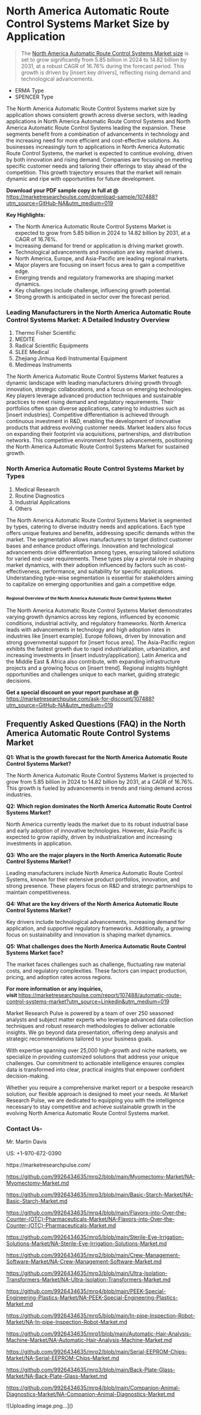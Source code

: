 <h1>North America Automatic Route Control Systems Market&nbsp;Size by Application</h1><blockquote><p>The <a href="https://marketresearchpulse.com/download-sample/107488?utm_source=GitHub-NA&amp;utm_medium=019">North America Automatic Route Control Systems Market size</a> is set to grow significantly from 5.85 billion in 2024 to 14.82 billion by 2031, at a robust CAGR of 16.76% during the forecast period. This growth is driven by [insert key drivers], reflecting rising demand and technological advancements.</p></blockquote><ul><li>ERMA Type<li> SPENCER Type</li></ul><p>The North America Automatic Route Control Systems market size by application shows consistent growth across diverse sectors, with leading applications in North America Automatic Route Control Systems and North America Automatic Route Control Systems leading the expansion. These segments benefit from a combination of advancements in technology and the increasing need for more efficient and cost-effective solutions. As businesses increasingly turn to applications in North America Automatic Route Control Systems, the market is expected to continue evolving, driven by both innovation and rising demand. Companies are focusing on meeting specific customer needs and tailoring their offerings to stay ahead of the competition. This growth trajectory ensures that the market will remain dynamic and ripe with opportunities for future development.</p><p><strong>Download your PDF sample copy in full at @ </strong><a href="https://marketresearchpulse.com/download-sample/107488?utm_source=GitHub-NA&amp;utm_medium=019">https://marketresearchpulse.com/download-sample/107488?utm_source=GitHub-NA&amp;utm_medium=019</a></p><p><strong>Key Highlights: </strong></p><ul><li>The North America Automatic Route Control Systems Market is expected to grow from 5.85 billion in 2024 to 14.82 billion by 2031, at a CAGR of 16.76%.</li><li>Increasing demand for trend or application is driving market growth.</li><li>Technological advancements and innovation are key market drivers.</li><li>North America, Europe, and Asia-Pacific are leading regional markets.</li><li>Major players are focusing on insert focus area to gain a competitive edge.</li><li>Emerging trends and regulatory frameworks are shaping market dynamics.</li><li>Key challenges include challenge, influencing growth potential.</li><li>Strong growth is anticipated in sector over the forecast period.</li></ul><h3>Leading Manufacturers in the North America Automatic Route Control Systems Market: A Detailed Industry Overview</h3><ol><li>Thermo Fisher Scientific</li><li>MEDITE</li><li>Radical Scientific Equipments</li><li>SLEE Medical</li><li>Zhejiang Jinhua Kedi Instrumental Equipment</li><li>Medimeas Instruments</li></ol><div class="flex max-w-full flex-col flex-grow"><div class="min-h-8 text-message flex w-full flex-col items-end gap-2 whitespace-normal break-words [.text-message+&amp;]:mt-5" dir="auto" data-message-author-role="assistant" data-message-id="fd8432e4-4910-450d-b182-61b7bfb0a01f" data-message-model-slug="gpt-4o"><div class="flex w-full flex-col gap-1 empty:hidden first:pt-[3px]"><div class="markdown prose w-full break-words dark:prose-invert light"><p>The North America Automatic Route Control Systems Market features a dynamic landscape with leading manufacturers driving growth through innovation, strategic collaborations, and a focus on emerging technologies. Key players leverage advanced production techniques and sustainable practices to meet rising demand and regulatory requirements. Their portfolios often span diverse applications, catering to industries such as [insert industries]. Competitive differentiation is achieved through continuous investment in R&amp;D, enabling the development of innovative products that address evolving customer needs. Market leaders also focus on expanding their footprint via acquisitions, partnerships, and distribution networks. This competitive environment fosters advancements, positioning the North America Automatic Route Control Systems Market for sustained growth.</p></div></div></div></div><h3>North America Automatic Route Control Systems Market by Types</h3><ol><li>Medical Research<li> Routine Diagnostics<li> Industrial Applications<li> Others</li></ol><div class="flex max-w-full flex-col flex-grow"><div class="min-h-8 text-message flex w-full flex-col items-end gap-2 whitespace-normal break-words [.text-message+&amp;]:mt-5" dir="auto" data-message-author-role="assistant" data-message-id="084470be-0bb7-4664-bddf-5156b4f41249" data-message-model-slug="gpt-4o-mini"><div class="flex w-full flex-col gap-1 empty:hidden first:pt-[3px]"><div class="markdown prose w-full break-words dark:prose-invert light"><p>The North America Automatic Route Control Systems Market is segmented by types, catering to diverse industry needs and applications. Each type offers unique features and benefits, addressing specific demands within the market. The segmentation allows manufacturers to target distinct customer bases and enhance product offerings. Innovation and technological advancements drive differentiation among types, ensuring tailored solutions for varied end-user requirements. These types play a pivotal role in shaping market dynamics, with their adoption influenced by factors such as cost-effectiveness, performance, and suitability for specific applications. Understanding type-wise segmentation is essential for stakeholders aiming to capitalize on emerging opportunities and gain a competitive edge.</p></div></div></div></div><h3><span style="font-size: 11px;">Regional Overview of the North America Automatic Route Control Systems Market</span></h3><div class="flex max-w-full flex-col flex-grow"><div class="min-h-8 text-message flex w-full flex-col items-end gap-2 whitespace-normal break-words [.text-message+&amp;]:mt-5" dir="auto" data-message-author-role="assistant" data-message-id="e9038762-ce64-4e30-91c9-9bd413514231" data-message-model-slug="gpt-4o-mini"><div class="flex w-full flex-col gap-1 empty:hidden first:pt-[3px]"><div class="markdown prose w-full break-words dark:prose-invert light"><p>The North America Automatic Route Control Systems Market demonstrates varying growth dynamics across key regions, influenced by economic conditions, industrial activity, and regulatory frameworks. North America leads with advancements in technology and high adoption rates in industries like [insert example]. Europe follows, driven by innovation and strong governmental support for [insert focus area]. The Asia-Pacific region exhibits the fastest growth due to rapid industrialization, urbanization, and increasing investments in [insert industry/application]. Latin America and the Middle East &amp; Africa also contribute, with expanding infrastructure projects and a growing focus on [insert trend]. Regional insights highlight opportunities and challenges unique to each market, guiding strategic decisions.</p></div></div></div></div><p><strong>Get a special discount on your report purchase at @ </strong><a href="https://marketresearchpulse.com/ask-for-discount/107488?utm_source=GitHub-NA&amp;utm_medium=019">https://marketresearchpulse.com/ask-for-discount/107488?utm_source=GitHub-NA&amp;utm_medium=019</a></p><h2>Frequently Asked Questions (FAQ) in the North America Automatic Route Control Systems Market</h2><p><strong>Q1: What is the growth forecast for the North America Automatic Route Control Systems Market?</strong></p><p>The North America Automatic Route Control Systems Market is projected to grow from 5.85 billion in 2024 to 14.82 billion by 2031, at a CAGR of 16.76%. This growth is fueled by advancements in trends and rising demand across industries.</p><p><strong>Q2: Which region dominates the North America Automatic Route Control Systems Market?</strong></p><p>North America currently leads the market due to its robust industrial base and early adoption of innovative technologies. However, Asia-Pacific is expected to grow rapidly, driven by industrialization and increasing investments in application.</p><p><strong>Q3: Who are the major players in the North America Automatic Route Control Systems Market?</strong></p><p>Leading manufacturers include North America Automatic Route Control Systems, known for their extensive product portfolios, innovation, and strong presence. These players focus on R&amp;D and strategic partnerships to maintain competitiveness.</p><p><strong>Q4: What are the key drivers of the North America Automatic Route Control Systems Market?</strong></p><p>Key drivers include technological advancements, increasing demand for application, and supportive regulatory frameworks. Additionally, a growing focus on sustainability and innovation is shaping market dynamics.</p><p><strong>Q5: What challenges does the North America Automatic Route Control Systems Market face?</strong></p><p>The market faces challenges such as challenge, fluctuating raw material costs, and regulatory complexities. These factors can impact production, pricing, and adoption rates across regions.</p><p><strong>For more information or any inquiries, visit&nbsp;</strong><a href="https://marketresearchpulse.com/report/107488/automatic-route-control-systems-market?utm_source=Linkedin&utm_medium=019">https://marketresearchpulse.com/report/107488/automatic-route-control-systems-market?utm_source=Linkedin&utm_medium=019</a></p><p>Market Research Pulse is powered by a team of over 250 seasoned analysts and subject matter experts who leverage advanced data collection techniques and robust research methodologies to deliver actionable insights. We go beyond data presentation, offering deep analysis and strategic recommendations tailored to your business goals.</p><p>With expertise spanning over 25,000 high-growth and niche markets, we specialize in providing customized solutions that address your unique challenges. Our commitment to actionable intelligence ensures complex data is transformed into clear, practical insights that empower confident decision-making.</p><p>Whether you require a comprehensive market report or a bespoke research solution, our flexible approach is designed to meet your needs. At Market Research Pulse, we are dedicated to equipping you with the intelligence necessary to stay competitive and achieve sustainable growth in the evolving North America Automatic Route Control Systems market.</p><h3><strong>Contact Us-</strong></h3><p>Mr. Martin Davis</p><p>US: +1-970-672-0390</p><p>https://marketresearchpulse.com/</p><p><a href="https://github.com/9926434635/mrp2/blob/main/Myomectomy-Market/NA-Myomectomy-Market.md">https://github.com/9926434635/mrp2/blob/main/Myomectomy-Market/NA-Myomectomy-Market.md</a></p><p><a href="https://github.com/9926434635/mrp3/blob/main/Basic-Starch-Market/NA-Basic-Starch-Market.md">https://github.com/9926434635/mrp3/blob/main/Basic-Starch-Market/NA-Basic-Starch-Market.md</a></p><p><a href="https://github.com/9926434635/mrp4/blob/main/Flavors-into-Over-the-Counter-(OTC)-Pharmaceuticals-Market/NA-Flavors-into-Over-the-Counter-(OTC)-Pharmaceuticals-Market.md">https://github.com/9926434635/mrp4/blob/main/Flavors-into-Over-the-Counter-(OTC)-Pharmaceuticals-Market/NA-Flavors-into-Over-the-Counter-(OTC)-Pharmaceuticals-Market.md</a></p><p><a href="https://github.com/9926434635/mrp5/blob/main/Sterile-Eye-Irrigation-Solutions-Market/NA-Sterile-Eye-Irrigation-Solutions-Market.md">https://github.com/9926434635/mrp5/blob/main/Sterile-Eye-Irrigation-Solutions-Market/NA-Sterile-Eye-Irrigation-Solutions-Market.md</a></p><p><a href="https://github.com/9926434635/mrp2/blob/main/Crew-Management-Software-Market/NA-Crew-Management-Software-Market.md">https://github.com/9926434635/mrp2/blob/main/Crew-Management-Software-Market/NA-Crew-Management-Software-Market.md</a></p><p><a href="https://github.com/9926434635/mrp3/blob/main/Ultra-Isolation-Transformers-Market/NA-Ultra-Isolation-Transformers-Market.md">https://github.com/9926434635/mrp3/blob/main/Ultra-Isolation-Transformers-Market/NA-Ultra-Isolation-Transformers-Market.md</a></p><p><a href="https://github.com/9926434635/mrp4/blob/main/PEEK-Special-Engineering-Plastics-Market/NA-PEEK-Special-Engineering-Plastics-Market.md">https://github.com/9926434635/mrp4/blob/main/PEEK-Special-Engineering-Plastics-Market/NA-PEEK-Special-Engineering-Plastics-Market.md</a></p><p><a href="https://github.com/9926434635/mrp5/blob/main/In-pipe-Inspection-Robot-Market/NA-In-pipe-Inspection-Robot-Market.md">https://github.com/9926434635/mrp5/blob/main/In-pipe-Inspection-Robot-Market/NA-In-pipe-Inspection-Robot-Market.md</a></p><p><a href="https://github.com/9926434635/mrp1/blob/main/Automatic-Hair-Analysis-Machine-Market/NA-Automatic-Hair-Analysis-Machine-Market.md">https://github.com/9926434635/mrp1/blob/main/Automatic-Hair-Analysis-Machine-Market/NA-Automatic-Hair-Analysis-Machine-Market.md</a></p><p><a href="https://github.com/9926434635/mrp2/blob/main/Serial-EEPROM-Chips-Market/NA-Serial-EEPROM-Chips-Market.md">https://github.com/9926434635/mrp2/blob/main/Serial-EEPROM-Chips-Market/NA-Serial-EEPROM-Chips-Market.md</a></p><p><a href="https://github.com/9926434635/mrp3/blob/main/Back-Plate-Glass-Market/NA-Back-Plate-Glass-Market.md">https://github.com/9926434635/mrp3/blob/main/Back-Plate-Glass-Market/NA-Back-Plate-Glass-Market.md</a></p><p><a href="https://github.com/9926434635/mrp4/blob/main/Companion-Animal-Diagnostics-Market/NA-Companion-Animal-Diagnostics-Market.md">https://github.com/9926434635/mrp4/blob/main/Companion-Animal-Diagnostics-Market/NA-Companion-Animal-Diagnostics-Market.md</a></p>
![Uploading image.png…]()

